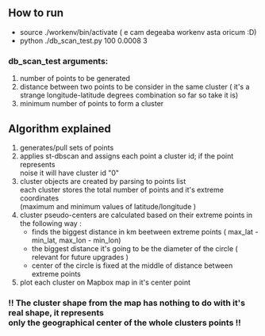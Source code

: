 ## How to run
* source ./workenv/bin/activate ( e cam degeaba workenv asta oricum :D) 
* python ./db_scan_test.py 100 0.0008 3

### db_scan_test arguments:

1. number of points to be generated
2. distance between two points to be consider in the same cluster ( it's a strange longitude-latitude degrees combination so far so take it is)
3. minimum number of points to form a cluster

## Algorithm explained
1. generates/pull sets of points
2. applies st-dbscan and assigns each point a cluster id; if the point represents<br> noise it will have cluster id "0"
3. cluster objects are created by parsing to points list<br>
each cluster stores the total number of points and it's extreme coordinates 
<br> (maximum and minimum values of latitude/longitude )
4. cluster pseudo-centers are calculated based on their extreme points in the following way :<br>
    * finds the biggest distance in km beetween extreme points ( max_lat - min_lat, max_lon - min_lon)
    * the biggest distance it's going to be the diameter of the circle ( relevant for future upgrades )
    * center of the circle is fixed at the middle of distance between extreme points
5. plot each cluster on Mapbox map in it's center point

### !! The cluster shape from the map has nothing to do with it's real shape, it represents <br> only the geographical center of the whole clusters points !!
